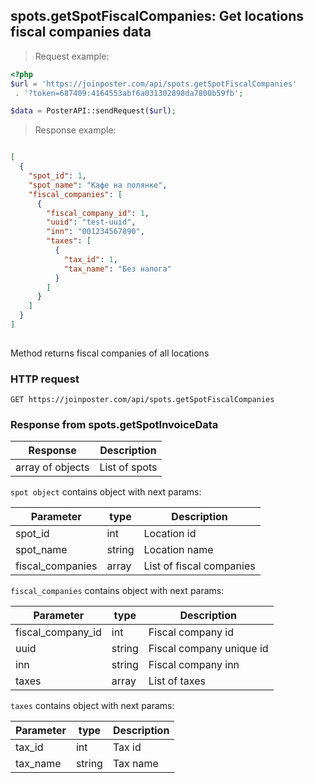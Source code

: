 ## spots.getSpotFiscalCompanies: Get locations fiscal companies data

> Request example:

```php
<?php
$url = 'https://joinposter.com/api/spots.getSpotFiscalCompanies'
 . '?token=687409:4164553abf6a031302898da7800b59fb';

$data = PosterAPI::sendRequest($url);
```

> Response example:

```json

[
  {
    "spot_id": 1,
    "spot_name": "Кафе на полянке",
    "fiscal_companies": [
      {
        "fiscal_company_id": 1,
        "uuid": "test-uuid",
        "inn": "001234567890",
        "taxes": [
          {
            "tax_id": 1,
            "tax_name": "Без налога"
          }
        ]
      }
    ]
  }
]
 

```

Method returns fiscal companies of all locations

### HTTP request

`GET https://joinposter.com/api/spots.getSpotFiscalCompanies`

### Response from spots.getSpotInvoiceData

Response | Description
--------- | -----------
array of objects | List of spots

`spot object` contains object with next params:

Parameter | type  | Description
--------- |-------| -----------
spot_id | int   | Location id
spot_name | string | Location name
fiscal_companies | array | List of fiscal companies


`fiscal_companies` contains object with next params:

Parameter | type | Description
--------- |-----| -----------
fiscal_company_id | int | Fiscal company id
uuid | string | Fiscal company unique id
inn | string | Fiscal company inn
taxes | array | List of taxes

`taxes` contains object with next params:

Parameter | type | Description
--------- |-----| -----------
tax_id | int | Tax id
tax_name | string | Tax name
